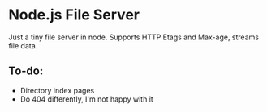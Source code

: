 ﻿
# Node.js File Server #

Just a tiny file server in node. Supports HTTP Etags and Max-age, streams file data.

## To-do: ##

- Directory index pages
- Do 404 differently, I'm not happy with it
